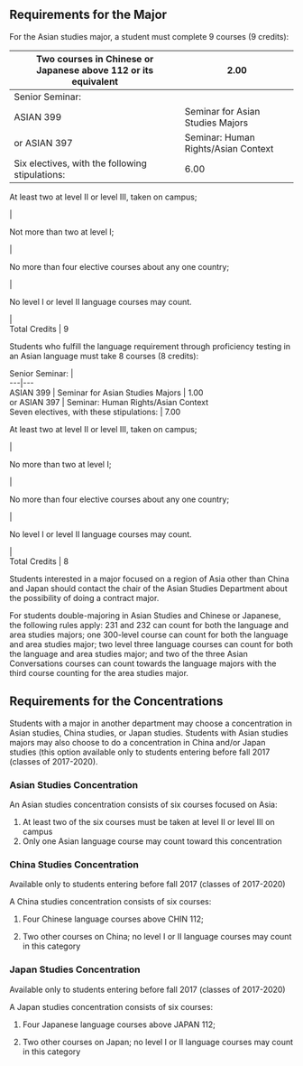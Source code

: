 ##  Requirements for the Major

For the Asian studies major, a student must complete 9 courses (9 credits):

Two courses in Chinese or Japanese above 112 or its equivalent  |  2.00  
---|---  
Senior Seminar:  |  
ASIAN 399  |  Seminar for Asian Studies Majors  |  1.00  
or ASIAN 397  |  Seminar: Human Rights/Asian Context  
Six electives, with the following stipulations:  |  6.00  
  
At least two at level II or level III, taken on campus;

|  
  
Not more than two at level I;

|  
  
No more than four elective courses about any one country;

|  
  
No level I or level II language courses may count.

|  
Total Credits  |  9  
  
Students who fulfill the language requirement through proficiency testing in
an Asian language must take 8 courses (8 credits):

Senior Seminar:  |  
---|---  
ASIAN 399  |  Seminar for Asian Studies Majors  |  1.00  
or ASIAN 397  |  Seminar: Human Rights/Asian Context  
Seven electives, with these stipulations:  |  7.00  
  
At least two at level II or level III, taken on campus;

|  
  
No more than two at level I;

|  
  
No more than four elective courses about any one country;

|  
  
No level I or level II language courses may count.

|  
Total Credits  |  8  
  
Students interested in a major focused on a region of Asia other than China
and Japan should contact the chair of the Asian Studies Department about the
possibility of doing a contract major.

For students double-majoring in Asian Studies and Chinese or Japanese, the
following rules apply: 231 and 232 can count for both the language and area
studies majors; one 300-level course can count for both the language and area
studies major; two level three language courses can count for both the
language and area studies major; and two of the three Asian Conversations
courses can count towards the language majors with the third course counting
for the area studies major.

##  Requirements for the Concentrations

Students with a major in another department may choose a concentration in
Asian studies, China studies, or Japan studies. Students with Asian studies
majors may also choose to do a concentration in China and/or Japan studies
(this option available only to students entering before fall 2017 (classes of
2017-2020).

###  Asian Studies Concentration

An Asian studies concentration consists of six courses focused on Asia:

  1. At least two of the six courses must be taken at level II or level III on campus 
  2. Only one Asian language course may count toward this concentration 

###  China Studies Concentration

Available only to students entering before fall 2017 (classes of 2017-2020)

A China studies concentration consists of six courses:

  1. Four Chinese language courses above CHIN 112; 

  2. Two other courses on China; no level I or II language courses may count in this category 

###  Japan Studies Concentration

Available only to students entering before fall 2017 (classes of 2017-2020)

A Japan studies concentration consists of six courses:

  1. Four Japanese language courses above JAPAN 112; 

  2. Two other courses on Japan; no level I or II language courses may count in this category 

